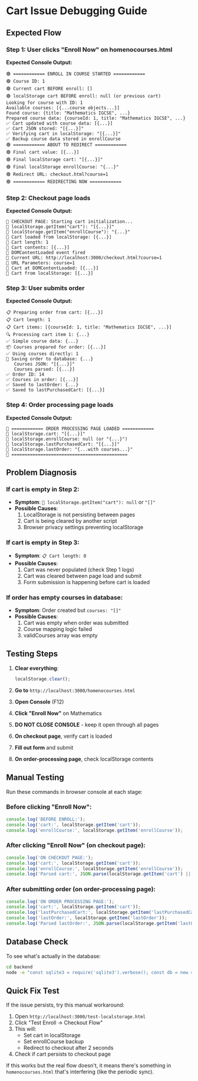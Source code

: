 # Cart Issue Debugging Guide

## Expected Flow

### Step 1: User clicks "Enroll Now" on homenocourses.html

**Expected Console Output:**
```
🟢 ============ ENROLL IN COURSE STARTED ============
🟢 Course ID: 1
🟢 Current cart BEFORE enroll: []
🟢 localStorage cart BEFORE enroll: null (or previous cart)
Looking for course with ID: 1
Available courses: [{...course objects...}]
Found course: {title: "Mathematics IGCSE", ...}
Prepared course data: {courseId: 1, title: "Mathematics IGCSE", ...}
✅ Cart updated with course data: [{...}]
✅ Cart JSON stored: "[{...}]"
✅ Verifying cart in localStorage: "[{...}]"
✅ Backup course data stored in enrollCourse
🟢 ============ ABOUT TO REDIRECT ============
🟢 Final cart value: [{...}]
🟢 Final localStorage cart: "[{...}]"
🟢 Final localStorage enrollCourse: "{...}"
🟢 Redirect URL: checkout.html?course=1
🟢 ============ REDIRECTING NOW ============
```

### Step 2: Checkout page loads

**Expected Console Output:**
```
🔵 CHECKOUT PAGE: Starting cart initialization...
🔵 localStorage.getItem("cart"): "[{...}]"
🔵 localStorage.getItem("enrollCourse"): "{...}"
🛒 Cart loaded from localStorage: [{...}]
🛒 Cart length: 1
🛒 Cart contents: [{...}]
🔵 DOMContentLoaded event fired
🔵 Current URL: http://localhost:3000/checkout.html?course=1
🔵 URL Parameters: course=1
🔵 Cart at DOMContentLoaded: [{...}]
🔵 Cart from localStorage: [{...}]
```

### Step 3: User submits order

**Expected Console Output:**
```
📋 Preparing order from cart: [{...}]
📋 Cart length: 1
📋 Cart items: [{courseId: 1, title: "Mathematics IGCSE", ...}]
🔍 Processing cart item 1: {...}
✅ Simple course data: {...}
📦 Courses prepared for order: [{...}]
✅ Using courses directly: 1
💾 Saving order to database: {...}
   Courses JSON: "[{...}]"
   Courses parsed: [{...}]
✅ Order ID: 14
✅ Courses in order: [{...}]
✅ Saved to lastOrder: {...}
✅ Saved to lastPurchasedCart: [{...}]
```

### Step 4: Order processing page loads

**Expected Console Output:**
```
🔴 ============ ORDER PROCESSING PAGE LOADED ============
🔴 localStorage.cart: "[{...}]"
🔴 localStorage.enrollCourse: null (or "{...}")
🔴 localStorage.lastPurchasedCart: "[{...}]"
🔴 localStorage.lastOrder: "{...with courses...}"
🔴 ============================================
```

## Problem Diagnosis

### If cart is empty in Step 2:
- **Symptom**: `🔵 localStorage.getItem("cart"): null` or `"[]"`
- **Possible Causes**:
  1. LocalStorage is not persisting between pages
  2. Cart is being cleared by another script
  3. Browser privacy settings preventing localStorage

### If cart is empty in Step 3:
- **Symptom**: `📋 Cart length: 0`
- **Possible Causes**:
  1. Cart was never populated (check Step 1 logs)
  2. Cart was cleared between page load and submit
  3. Form submission is happening before cart is loaded

### If order has empty courses in database:
- **Symptom**: Order created but `courses: "[]"`
- **Possible Causes**:
  1. Cart was empty when order was submitted
  2. Course mapping logic failed
  3. validCourses array was empty

## Testing Steps

1. **Clear everything**:
   ```javascript
   localStorage.clear();
   ```

2. **Go to** `http://localhost:3000/homenocourses.html`

3. **Open Console** (F12)

4. **Click "Enroll Now"** on Mathematics

5. **DO NOT CLOSE CONSOLE** - keep it open through all pages

6. **On checkout page**, verify cart is loaded

7. **Fill out form** and submit

8. **On order-processing page**, check localStorage contents

## Manual Testing

Run these commands in browser console at each stage:

### Before clicking "Enroll Now":
```javascript
console.log('BEFORE ENROLL:');
console.log('cart:', localStorage.getItem('cart'));
console.log('enrollCourse:', localStorage.getItem('enrollCourse'));
```

### After clicking "Enroll Now" (on checkout page):
```javascript
console.log('ON CHECKOUT PAGE:');
console.log('cart:', localStorage.getItem('cart'));
console.log('enrollCourse:', localStorage.getItem('enrollCourse'));
console.log('Parsed cart:', JSON.parse(localStorage.getItem('cart') || '[]'));
```

### After submitting order (on order-processing page):
```javascript
console.log('ON ORDER PROCESSING PAGE:');
console.log('cart:', localStorage.getItem('cart'));
console.log('lastPurchasedCart:', localStorage.getItem('lastPurchasedCart'));
console.log('lastOrder:', localStorage.getItem('lastOrder'));
console.log('Parsed lastOrder:', JSON.parse(localStorage.getItem('lastOrder') || '{}'));
```

## Database Check

To see what's actually in the database:

```bash
cd backend
node -e "const sqlite3 = require('sqlite3').verbose(); const db = new sqlite3.Database('database.sqlite'); db.all('SELECT id, courses, customer_name FROM orders ORDER BY id DESC LIMIT 5', (err, rows) => { console.log(JSON.stringify(rows, null, 2)); db.close(); });"
```

## Quick Fix Test

If the issue persists, try this manual workaround:

1. Open `http://localhost:3000/test-localstorage.html`
2. Click "Test Enroll → Checkout Flow"
3. This will:
   - Set cart in localStorage
   - Set enrollCourse backup
   - Redirect to checkout after 2 seconds
4. Check if cart persists to checkout page

If this works but the real flow doesn't, it means there's something in `homenocourses.html` that's interfering (like the periodic sync).

